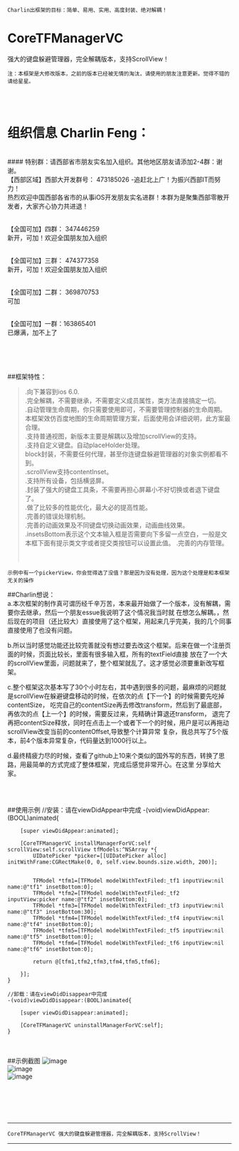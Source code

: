 
    Charlin出框架的目标：简单、易用、实用、高度封装、绝对解耦！

# CoreTFManagerVC
强大的键盘躲避管理器，完全解耦版本，支持ScrollView！<br />

    注：本框架是大修改版本，之前的版本已经被无情的淘汰，请使用的朋友注意更新。觉得不错的请给星星。


<br /><br />

组织信息 Charlin Feng：
===============
<br />
#### 特别群：请西部省市朋友实名加入组织。其他地区朋友请添加2-4群：谢谢。
<br />
【西部区域】西部大开发群号： 473185026  -追赶北上广！为振兴西部IT而努力！<br />
热烈欢迎中国西部各省市的从事iOS开发朋友实名进群！本群为是聚集西部零散开发者，大家齐心协力共进退！ <br /><br />

【全国可加】四群： 347446259<br />
新开，可加！欢迎全国朋友加入组织 <br /><br />

【全国可加】三群： 474377358<br />
新开，可加！欢迎全国朋友加入组织 <br /><br />

【全国可加】二群： 369870753<br />
可加<br /><br />

【全国可加】一群：163865401<br />
已爆满，加不上了<br /><br />

<br /><br />


##框架特性：<br />
>.向下兼容到ios 6.0.<br />
>.完全解耦，不需要继承，不需要定义成员属性，类方法直接搞定一切。<br />
>.自动管理生命周期，你只需要使用即可，不需要管理控制器的生命周期。本框架效仿百度地图的生命周期管理方案，后面使用会详细说明，此方案最合理。<br />
>.支持普通视图，新版本主要是解耦以及增加scrollView的支持。<br />
>.支持自定义键盘。自动placeHolder处理。<br />
>block封装，不需要任何代理，甚至你连键盘躲避管理器的对象实例都看不到。<br />
>.scrollView支持contentInset。<br />
>.支持所有设备，包括横竖屏。<br />
>.封装了强大的键盘工具条，不需要再担心屏幕小不好切换或者退下键盘了。<br />
>.做了比较多的性能优化，最大必的提高性能。<br />
>.完善的错误处理机制。<br />
>.完善的动画效果及不同键盘切换动画效果，动画曲线效果。<br />
>.insetsBottom表示这个文本输入框是否需要向下多留一点空白，一般是文本框下面有提示类文字或者提交类按钮可以设置此值。
>.完善的内存管理。<br /><br /><br />


    示例中有一个pickerView，你会觉得选了没值？那是因为没有处理，因为这个处理是和本框架无关的操作


##Charlin想说：<br />
a.本次框架的制作真可谓历经千辛万苦，本来最开始做了一个版本，没有解耦，需要你去继承，然后一个朋友essue我说明了这个情况我当时就
在想怎么解耦。，然后现在的项目（还比较大）直接使用了这个框架，用起来几乎完美，我的几个同事直接使用了也没有问题。

b.所以当时感觉功能还比较完善就没有想过要去改这个框架。后来在做一个注册页面的时候，页面比较长，里面有很多输入框，所有的textField直接
放在了一个大的scrollView里面，问题就来了，整个框架就乱了。这才感觉必须要重新改写框架。

c.整个框架这次基本写了30个小时左右，其中遇到很多的问题，最麻烦的问题就是scrollView在躲避键盘移动的时候，在依次的点【下一个】的时候需要先吃掉contentSize，
吃完自己的contentSize再去修改transform，然后到了最底部，再依次的点【上一个】的时候，需要反过来，先精确计算退还transform，
退完了再把contentSize释放，同时在点击上一个或者下一个的时候，用户是可以再拖动scrollView改变当前的contentOffset,导致整个计算异常
复杂，我总共写了5个版本，前4个版本异常复杂，代码量达到1000行以上。

d.最终精疲力尽的时候，查看了github上10来个类似的国外写的东西，转换了思路，用最简单的方式完成了整体框架，完成后感觉非常开心。在这里
分享给大家。



<br /><br />

##使用示例
    //安装：请在viewDidAppear中完成
    -(void)viewDidAppear:(BOOL)animated{
    
        [super viewDidAppear:animated];
    
        [CoreTFManagerVC installManagerForVC:self scrollView:self.scrollView tfModels:^NSArray *{
            UIDatePicker *picker=[[UIDatePicker alloc] initWithFrame:CGRectMake(0, 0, self.view.bounds.size.width, 200)];
    
            
            TFModel *tfm1=[TFModel modelWithTextFiled:_tf1 inputView:nil name:@"tf1" insetBottom:0];
            TFModel *tfm2=[TFModel modelWithTextFiled:_tf2 inputView:picker name:@"tf2" insetBottom:0];
            TFModel *tfm3=[TFModel modelWithTextFiled:_tf3 inputView:nil name:@"tf3" insetBottom:30];
            TFModel *tfm4=[TFModel modelWithTextFiled:_tf4 inputView:nil name:@"tf4" insetBottom:0];
            TFModel *tfm5=[TFModel modelWithTextFiled:_tf5 inputView:nil name:@"tf5" insetBottom:0];
            TFModel *tfm6=[TFModel modelWithTextFiled:_tf6 inputView:nil name:@"tf6" insetBottom:0];
            
            return @[tfm1,tfm2,tfm3,tfm4,tfm5,tfm6];
        
        }];
    }
  
    //卸载：请在viewDidDisappear中完成
    -(void)viewDidDisappear:(BOOL)animated{
        
        [super viewDidDisappear:animated];
        
        [CoreTFManagerVC uninstallManagerForVC:self];
    }
  
  <br /><br />
##示例截图
![image](./CoreTFManagerVC/Cut/1.png)<br />
![image](./CoreTFManagerVC/Cut/2.png)<br />
![image](./CoreTFManagerVC/Cut/3.png)<br />
<br /><br />
  
  


<br /><br />

-----
    CoreTFManagerVC 强大的键盘躲避管理器，完全解耦版本，支持ScrollView！
-----

<br /><br />

